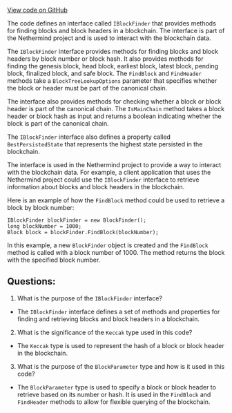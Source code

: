 [View code on GitHub](https://github.com/NethermindEth/nethermind/src/Nethermind/Nethermind.Blockchain/Find/IBlockFinder.cs)

The code defines an interface called `IBlockFinder` that provides methods for finding blocks and block headers in a blockchain. The interface is part of the Nethermind project and is used to interact with the blockchain data. 

The `IBlockFinder` interface provides methods for finding blocks and block headers by block number or block hash. It also provides methods for finding the genesis block, head block, earliest block, latest block, pending block, finalized block, and safe block. The `FindBlock` and `FindHeader` methods take a `BlockTreeLookupOptions` parameter that specifies whether the block or header must be part of the canonical chain. 

The interface also provides methods for checking whether a block or block header is part of the canonical chain. The `IsMainChain` method takes a block header or block hash as input and returns a boolean indicating whether the block is part of the canonical chain. 

The `IBlockFinder` interface also defines a property called `BestPersistedState` that represents the highest state persisted in the blockchain. 

The interface is used in the Nethermind project to provide a way to interact with the blockchain data. For example, a client application that uses the Nethermind project could use the `IBlockFinder` interface to retrieve information about blocks and block headers in the blockchain. 

Here is an example of how the `FindBlock` method could be used to retrieve a block by block number:

```
IBlockFinder blockFinder = new BlockFinder();
long blockNumber = 1000;
Block block = blockFinder.FindBlock(blockNumber);
```

In this example, a new `BlockFinder` object is created and the `FindBlock` method is called with a block number of 1000. The method returns the block with the specified block number.
## Questions: 
 1. What is the purpose of the `IBlockFinder` interface?
- The `IBlockFinder` interface defines a set of methods and properties for finding and retrieving blocks and block headers in a blockchain.

2. What is the significance of the `Keccak` type used in this code?
- The `Keccak` type is used to represent the hash of a block or block header in the blockchain.

3. What is the purpose of the `BlockParameter` type and how is it used in this code?
- The `BlockParameter` type is used to specify a block or block header to retrieve based on its number or hash. It is used in the `FindBlock` and `FindHeader` methods to allow for flexible querying of the blockchain.
